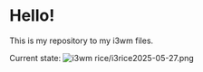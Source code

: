 # Hello!
This is my repository to my i3wm files.

Current state:
<img src="" alt="i3wm rice/i3rice2025-05-27.png">
